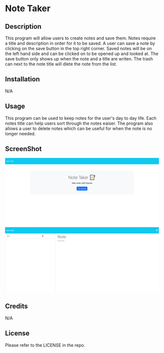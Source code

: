 # Note Taker

## Description

This program will allow users to create notes and save them. Notes require a title and description in order for it to be saved. A user can save a note by clicking on the save button in the top right corner. Saved notes will be on the left hand side and can be clicked on to be opened up and looked at. The save button only shows up when the note and a title are writen. The trash can next to the note title will dlete the note from the list.

## Installation

N/A

## Usage

This program can be used to keep notes for the user's day to day life. Each notes title can help users sort through the notes eaiser. The program also allows a user to delete notes which can be useful for when the note is no longer needed. 

## ScreenShot

![screemshot of program](./Screenshot%202023-01-01%20204239.png)
![screemshot of program](./Screenshot%202023-01-01%20204331.png)


## Credits

N/A

## License

Please refer to the LICENSE in the repo.